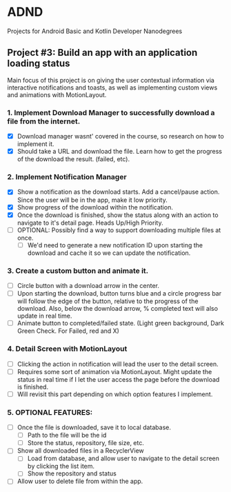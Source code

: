 # ADND
Projects for Android Basic and Kotlin Developer Nanodegrees

## Project #3: Build an app with an application loading status
Main focus of this project is on giving the user contextual information via interactive notifications and toasts, as well
as implementing custom views and animations with MotionLayout.

### 1. Implement Download Manager to successfully download a file from the internet.
- [x] Download manager wasnt' covered in the course, so research on how to implement it.
- [x] Should take a URL and download the file.  Learn how to get the progress of the download the result. (failed, etc).

### 2. Implement Notification Manager
- [x] Show a notification as the download starts.  Add a cancel/pause action. Since the user will be in the app, make it low priority.
- [x] Show progress of the download within the notification.
- [x] Once the download is finished, show the status along with an action to navigate to it's detail page. Heads Up/High Priority.
- [ ] OPTIONAL:  Possibly find a way to support downloading multiple files at once.
  - [ ] We'd need to generate a new notification ID upon starting the download and cache it so we can update the notification.
  
### 3. Create a custom button and animate it.
- [ ] Circle button with a download arrow in the center.
- [ ] Upon starting the download, button turns blue and a circle progress bar will follow the edge of the button, relative
to the progress of the download.  Also, below the download arrow, % completed text will also update in real time.
- [ ] Animate button to completed/failed state. (Light green background, Dark Green Check.  For Failed, red and X)

### 4. Detail Screen with MotionLayout
- [ ] Clicking the action in notification will lead the user to the detail screen.
- [ ] Requires some sort of animation via MotionLayout.  Might update the status in real time if I let the user
access the page before the download is finished.
- [ ] Will revisit this part depending on which option features I implement.

### 5. OPTIONAL FEATURES:
- [ ] Once the file is downloaded, save it to local database.
  - [ ] Path to the file will be the id
  - [ ] Store the status, repository, file size, etc.
- [ ] Show all downloaded files in a RecyclerView
  - [ ] Load from database, and allow user to navigate to the detail screen by clicking the list item.
  - [ ] Show the repository and status
- [ ] Allow user to delete file from within the app.
